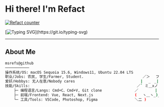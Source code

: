 
# Hi there! I'm Refact

[![Refact counter](https://count.getloli.com/get/@:refact?theme=rule30)](https://github.com/msrefs)

[![Typing SVG](https://readme-typing-svg.demolab.com?font=Fira+Code&pause=1000&color=006BD4&random=true&width=435&lines=A+farmer+in+Henan+Province.)](https://git.io/typing-svg)

---

## About Me

```bash
msrefs@github
───────────
操作系统/OS: macOS Sequoia 15.6, Windows11, Ubuntu 22.04 LTS
职业/Jobs: 农民, 学生/Farmer, Student.                           ／＞　 フ
爱好/Hobbys: 无人在意/Nobody cares                              | 　_　_|
技能/Skills:                                                 ／` ミ＿xノ
    ├─ 编程语言/Langs: Cmd+C、Cmd+V, Git clone               ／　　　　 |
    ├─ 前端/Frontend: Vue, React, Next.js                   (　 ヽ＿ヽ_)__)
    └─ 工具/Tools: VSCode, Photoshop, Figma                 ＼二 )
```
